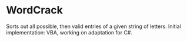 # WordCrack
Sorts out all possible, then valid entries of a given string of letters. Initial implementation: VBA, working on adaptation for C#.
